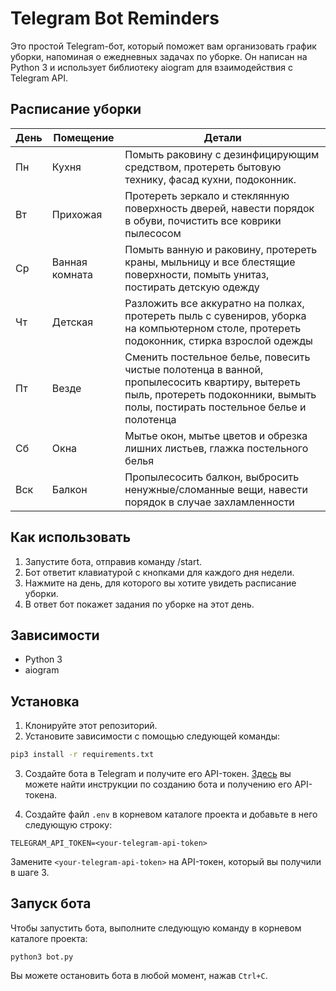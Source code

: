 # Telegram Bot Reminders

Это простой Telegram-бот, который поможет вам организовать график уборки, напоминая о ежедневных задачах по уборке. Он написан на Python 3 и использует библиотеку aiogram для взаимодействия с Telegram API.

## Расписание уборки

| День | Помещение   | Детали                                                                                                                                                                               |
| --- | ---------- |--------------------------------------------------------------------------------------------------------------------------------------------------------------------------------------|
| Пн | Кухня | Помыть раковину с дезинфицирующим средством, протереть бытовую технику, фасад кухни, подоконник.                                                                                     
| Вт | Прихожая | Протереть зеркало и стеклянную поверхность дверей, навести порядок в обуви, почистить все коврики пылесосом                                                                          | 
| Ср | Ванная комната | Помыть ванную и раковину, протереть краны, мыльницу и все блестящие поверхности, помыть унитаз, постирать детскую одежду                                                             |
| Чт | Детская | Разложить все аккуратно на полках, протереть пыль с сувениров, уборка на компьютерном столе, протереть подоконник, стирка взрослой одежды                                 |
| Пт | Везде | Сменить постельное белье, повесить чистые полотенца в ванной, пропылесосить квартиру, вытереть пыль, протереть подоконники, вымыть полы, постирать постельное белье и полотенца |
| Сб | Окна | Мытье окон, мытье цветов и обрезка лишних листьев, глажка постельного белья                                                                                                          |
| Вск | Балкон | Пропылесосить балкон, выбросить ненужные/сломанные вещи, навести порядок в случае захламленности                                                                                     |


## Как использовать

1.  Запустите бота, отправив команду /start.
2.  Бот ответит клавиатурой с кнопками для каждого дня недели.
3.  Нажмите на день, для которого вы хотите увидеть расписание уборки.
4.  В ответ бот покажет задания по уборке на этот день.

## Зависимости

-   Python 3
-   aiogram

## Установка

1.  Клонируйте этот репозиторий.
2.  Установите зависимости с помощью следующей команды:
```bash
pip3 install -r requirements.txt
```
 
3.  Создайте бота в Telegram и получите его API-токен. [Здесь](https://core.telegram.org/bots#creating-a-new-bot) вы можете найти инструкции по созданию бота и получению его API-токена.
    
4.  Создайте файл `.env` в корневом каталоге проекта и добавьте в него следующую строку:
```shell
TELEGRAM_API_TOKEN=<your-telegram-api-token> 
```
Замените `<your-telegram-api-token>` на API-токен, который вы получили в шаге 3.
    

## Запуск бота

Чтобы запустить бота, выполните следующую команду в корневом каталоге проекта:
```shell
python3 bot.py
```

Вы можете остановить бота в любой момент, нажав `Ctrl+C`.